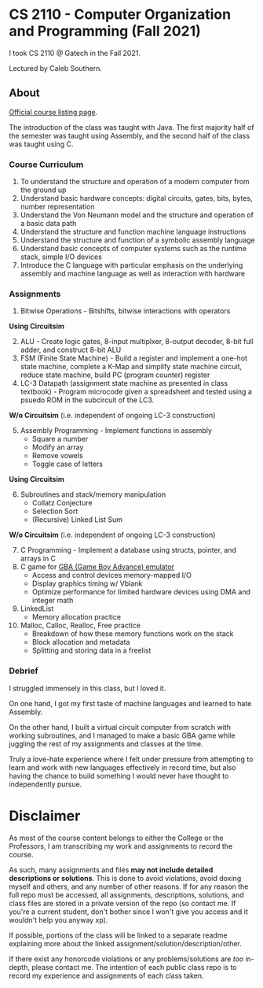 # CS 2110 - Computer Organization and Programming (Fall 2021)
I took CS 2110 @ Gatech in the Fall 2021.

Lectured by Caleb Southern.

## About
[Official course listing page](https://oscar.gatech.edu/bprod/bwckctlg.p_disp_course_detail?cat_term_in=202402&subj_code_in=CS&crse_numb_in=2110).

The introduction of the class was taught with Java. The first majority half of the semester was taught using Assembly, and the second half of the class was taught using C.

### Course Curriculum
1. To understand the structure and operation of a modern computer from the ground up
2. Understand basic hardware concepts: digital circuits, gates, bits, bytes, number representation
3. Understand the Von Neumann model and the structure and operation of a basic data path
4. Understand the structure and function machine language instructions
5. Understand the structure and function of a symbolic assembly language
6. Understand basic concepts of computer systems such as the runtime stack, simple I/O devices
7. Introduce the C language with particular emphasis on the underlying assembly and machine language as well as interaction with hardware

### Assignments
1. Bitwise Operations - Bitshifts, bitwise interactions with operators

**Using Circuitsim**

2. ALU - Create logic gates, 8-input multiplxer, 8-output decoder, 8-bit full adder, and construct 8-bit ALU
3. FSM (Finite State Machine) - Build a register and implement a one-hot state machine, complete a K-Map and simplify state machine circuit, reduce state machine, build PC (program counter) register
4. LC-3 Datapath (assignment state machine as presented in class textbook) - Program microcode given a spreadsheet and tested using a psuedo ROM in the subcircuit of the LC3. 

**W/o Circuitsim** (i.e. independent of ongoing LC-3 construction)

5. Assembly Programming - Implement functions in assembly
    - Square a number
    - Modify an array
    - Remove vowels
    - Toggle case of letters

**Using Circuitsim**

6. Subroutines and stack/memory manipulation
    - Collatz Conjecture
    - Selection Sort
    - (Recursive) Linked List Sum

**W/o Circuitsim** (i.e. independent of ongoing LC-3 construction)

7. C Programming - Implement a database using structs, pointer, and arrays in C
8. C game for [GBA (Game Boy Advance) emulator](https://www.coranac.com/tonc/text/)
    - Access and control devices memory-mapped I/O
    - Display graphics timing w/ Vblank
    - Optimize performance for limited hardware devices using DMA and integer math
9. LinkedList
    - Memory allocation practice
10. Malloc, Calloc, Realloc, Free practice
    - Breakdown of how these memory functions work on the stack
    - Block allocation and metadata
    - Splitting and storing data in a freelist

### Debrief
I struggled immensely in this class, but I loved it. 

On one hand, I got my first taste of machine languages and learned to hate Assembly. 

On the other hand, I built a virtual circuit computer from scratch with working subroutines, and I managed to make a basic GBA game while juggling the rest of my assignments and classes at the time. 

Truly a love-hate experience where I felt under pressure from attempting to learn and work with new languages effectively in record time, but also having the chance to build something I would never have thought to independently pursue. 

# Disclaimer
As most of the course content belongs to either the College or the Professors, I am transcribing my work and assignments to record the course.

As such, many assignments and files **may not include detailed descriptions or solutions**. This is done to avoid violations, avoid doxing myself and others, and any number of other reasons. If for any reason the full repo must be accessed, all assignments, descriptions, solutions, and class files are stored in a private version of the repo (so contact me. If you're a current student, don't bother since I won't give you access and it wouldn't help you anyway xp).

If possible, portions of the class will be linked to a separate readme explaining more about the linked assignment/solution/description/other.

If there exist any honorcode violations or any problems/solutions are *too* in-depth, please contact me. The intention of each public class repo is to record my experience and assignments of each class taken.
